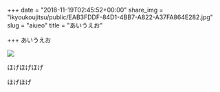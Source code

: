 +++
date = "2018-11-19T02:45:52+00:00"
share_img = "ikyoukoujitsu/public/EAB3FDDF-84D1-4BB7-A822-A37FA864E282.jpg"
slug = "aiueo"
title = "あいうえお"

+++
あいうえお

![](ikyoukoujitsu/public/EAB3FDDF-84D1-4BB7-A822-A37FA864E282.jpg)

<p class="caption">ほげほげほげ</p>

ほげほげ
